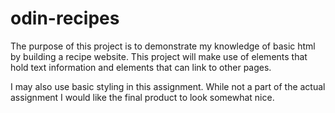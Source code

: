 # odin-recipes

The purpose of this project is to demonstrate my knowledge of basic html
by building a recipe website. This project will make use of elements that
hold text information and elements that can link to other pages.

I may also use basic styling in this assignment. While not a part of
the actual assignment I would like the final product to look somewhat nice. 